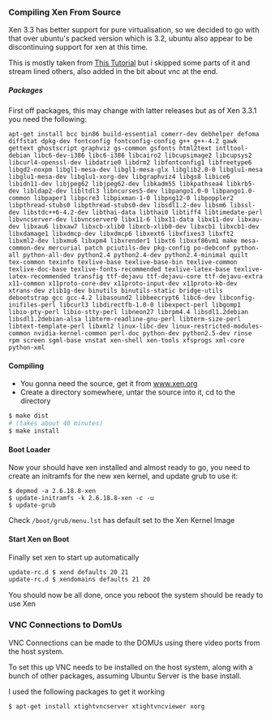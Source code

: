 ### Compiling Xen From Source
Xen 3.3 has better support for pure virtualisation, so we decided to go with
that over ubuntu's packed version which is 3.2, ubuntu also appear to be
discontinuing support for xen at this time.

This is mostly taken from
[This Tutorial](http://www.nabble.com/Installing-Xen-3.3.1-from-sources-on-Hardy-or-Lenny.-td22149817.html)
but i skipped some parts of it and stream lined others, also added in the bit
about vnc at the end.

##### Packages
First off packages, this may change with latter releases but as of Xen 3.3.1 you need the following:

```
apt-get install bcc bin86 build-essential comerr-dev debhelper defoma diffstat dpkg-dev fontconfig fontconfig-config g++ g++-4.2 gawk gettext ghostscript graphviz gs-common gsfonts html2text intltool-debian libc6-dev-i386 libc6-i386 libcairo2 libcupsimage2 libcupsys2 libcurl4-openssl-dev libdatrie0 libdrm2 libfontconfig1 libfreetype6 libgd2-noxpm libgl1-mesa-dev libgl1-mesa-glx libglib2.0-0 libglu1-mesa libglu1-mesa-dev libglu1-xorg-dev libgraphviz4 libgs8 libice6 libidn11-dev libjpeg62 libjpeg62-dev libkadm55 libkpathsea4 libkrb5-dev libldap2-dev libltdl3 libncurses5-dev libpango1.0-0 libpango1.0-common libpaper1 libpcre3 libpixman-1-0 libpng12-0 libpoppler2 libpthread-stubs0 libpthread-stubs0-dev libsdl1.2-dev libsm6 libssl-dev libstdc++6-4.2-dev libthai-data libthai0 libtiff4 libtimedate-perl libvncserver-dev libvncserver0 libx11-6 libx11-data libx11-dev libxau-dev libxau6 libxaw7 libxcb-xlib0 libxcb-xlib0-dev libxcb1 libxcb1-dev libxdamage1 libxdmcp-dev libxdmcp6 libxext6 libxfixes3 libxft2 libxml2-dev libxmu6 libxpm4 libxrender1 libxt6 libxxf86vm1 make mesa-common-dev mercurial patch pciutils-dev pkg-config po-debconf python-all python-all-dev python2.4 python2.4-dev python2.4-minimal quilt tex-common texinfo texlive-base texlive-base-bin texlive-common texlive-doc-base texlive-fonts-recommended texlive-latex-base texlive-latex-recommended transfig ttf-dejavu ttf-dejavu-core ttf-dejavu-extra x11-common x11proto-core-dev x11proto-input-dev x11proto-kb-dev xtrans-dev zlib1g-dev binutils binutils-static bridge-utils debootstrap gcc gcc-4.2 libasound2 libbeecrypt6 libc6-dev libconfig-inifiles-perl libcurl3 libdirectfb-1.0-0 libexpect-perl libgomp1 libio-pty-perl libio-stty-perl libneon27 librpm4.4 libsdl1.2debian libsdl1.2debian-alsa libterm-readline-gnu-perl libterm-size-perl libtext-template-perl libxml2 linux-libc-dev linux-restricted-modules-common nvidia-kernel-common perl-doc python-dev python2.5-dev rinse rpm screen sgml-base vnstat xen-shell xen-tools xfsprogs xml-core python-xml
```

#### Compiling

* You gonna need the source, get it from www.xen.org
* Create a directory somewhere, untar the source into it, cd to the directory

```bash
$ make dist
# (takes about 40 minutes)
$ make install
```

#### Boot Loader
Now your should have xen installed and almost ready to go, you need to create
an initramfs for the new xen kernel, and update grub to use it:

```
$ depmod -a 2.6.18.8-xen
$ update-initramfs -k 2.6.18.8-xen -c -u
$ update-grub
```

Check `/boot/grub/menu.lst` has default set to the Xen Kernel Image

#### Start Xen on Boot
Finally set xen to start up automatically

```bash
update-rc.d $ xend defaults 20 21
update-rc.d $ xendomains defaults 21 20
```

You should now be all done, once you reboot the system should be ready to use Xen

### VNC Connections to DomUs
VNC Connections can be made to the DOMUs using there video ports from the host
system.

To set this up VNC needs to be installed on the host system, along with a bunch
of other packages, assuming Ubuntu Server is the base install.

I used the following packages to get it working

```
$ apt-get install xtightvncserver xtightvncviewer xorg
```

